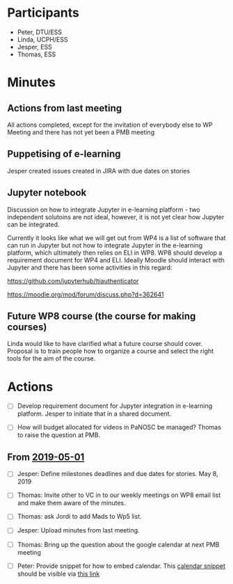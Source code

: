 # Participants

* Peter, DTU/ESS
* Linda, UCPH/ESS
* Jesper, ESS
* Thomas, ESS

# Minutes

## Actions from last meeting
All actions completed, except for the invitation of everybody else to WP Meeting and there has not yet been a PMB meeting

## Puppetising of e-learning
Jesper created issues created in JIRA with due dates on stories

## Jupyter notebook
Discussion on how to integrate Jupyter in e-learning platform - two independent solutoins are not ideal, however, it is not 
yet clear how Jupyter can be integrated. 


Currently it looks like what we will get out from WP4 is a list of software that can run in Jupyter but not how to integrate 
Jupyter in the e-learning platform, which ultimately then relies on ELI in WP8. WP8 should develop a requirement document for 
WP4 and ELI. Ideally Moodle should interact with Jupyter and there has been some activities in this regard:

https://github.com/jupyterhub/ltiauthenticator

https://moodle.org/mod/forum/discuss.php?d=362641

## Future WP8 course (the course for making courses)

Linda would like to have clarified what a future course should cover. Proposal is to train people how to organize a course and 
select the right tools for the aim of the course.



# Actions

- [ ] Develop requirement document for Jupyter integration in e-learning platform. Jesper to initiate that in a shared document.

- [ ] How will budget allocated for videos in PaNOSC be managed? Thomas to raise the question at PMB.


## From [2019-05-01](https://github.com/panosc-eu/panosc/blob/master/Work%20Packages/WP8%20User%20Training/MeetingMinutes/2019-05-01_ESS_Weekly.md)
    
- [ ] Jesper: Define milestones deadlines and due dates for stories. May 8, 2019
- [ ] Thomas: Invite other to VC in to our weekly meetings on WP8 email list and make them aware of the minutes.
- [ ] Thomas: ask Jordi to add Mads to Wp5 list.
- [ ] Jesper: Upload minutes from last meeting.
- [ ] Thomas: Bring up the question about the google calendar at next PMB meeting
- [ ] Peter: Provide snippet for how to embed calendar.
        This [calendar snippet](snippets/PaNOSC-Calendar.html) should be visible via [this link](http://htmlpreview.github.io/?https://github.com/panosc-eu/panosc/blob/master/Work%20Packages/WP8%20User%20Training/MeetingMinutes/snippets/PaNOSC-Calendar.html)







